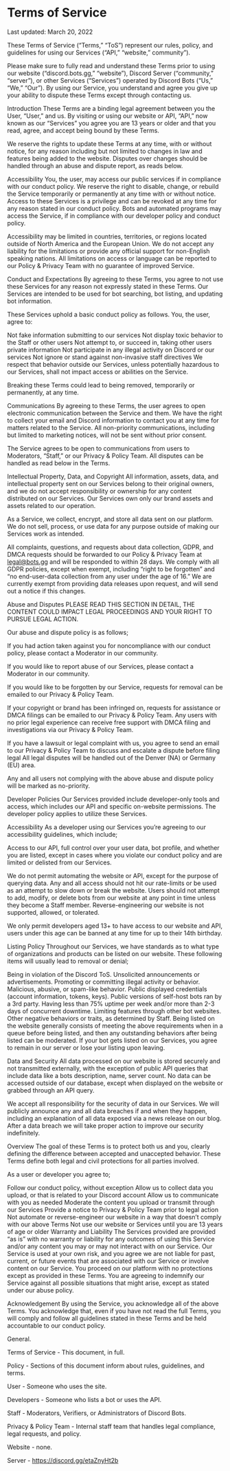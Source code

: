 # Terms of Service
Last updated: March 20, 2022

These Terms of Service (“Terms,” “ToS”) represent our rules, policy, and guidelines for using our Services (“API,” “website,” community”).

Please make sure to fully read and understand these Terms prior to using our website (“discord.bots.gg,” “website”), Discord Server (“community,” “server”), or other Services (“Services”) operated by Discord Bots (“Us,” “We,” “Our”). By using our Service, you understand and agree you give up your ability to dispute these Terms except through contacting us.

Introduction
These Terms are a binding legal agreement between you the User, “User,” and us. By visiting or using our website or API, “API,” now known as our “Services” you agree you are 13 years or older and that you read, agree, and accept being bound by these Terms.

We reserve the rights to update these Terms at any time, with or without notice, for any reason including but not limited to changes in law and features being added to the website. Disputes over changes should be handled through an abuse and dispute report, as reads below.

Accessibility
You, the user, may access our public services if in compliance with our conduct policy. We reserve the right to disable, change, or rebuild the Service temporarily or permanently at any time with or without notice. Access to these Services is a privilege and can be revoked at any time for any reason stated in our conduct policy. Bots and automated programs may access the Service, if in compliance with our developer policy and conduct policy.

Accessibility may be limited in countries, territories, or regions located outside of North America and the European Union. We do not accept any liability for the limitations or provide any official support for non-English speaking nations. All limitations on access or language can be reported to our Policy & Privacy Team with no guarantee of improved Service.

Conduct and Expectations
By agreeing to these Terms, you agree to not use these Services for any reason not expressly stated in these Terms. Our Services are intended to be used for bot searching, bot listing, and updating bot information.

These Services uphold a basic conduct policy as follows. You, the user, agree to:

Not fake information submitting to our services
Not display toxic behavior to the Staff or other users
Not attempt to, or succeed in, taking other users private information
Not participate in any illegal activity on Discord or our services
Not ignore or stand against non-invasive staff directives
We respect that behavior outside our Services, unless potentially hazardous to our Services, shall not impact access or abilities on the Service.

Breaking these Terms could lead to being removed, temporarily or permanently, at any time.

Communications
By agreeing to these Terms, the user agrees to open electronic communication between the Service and them. We have the right to collect your email and Discord information to contact you at any time for matters related to the Service. All non-priority communications, including but limited to marketing notices, will not be sent without prior consent.

The Service agrees to be open to communications from users to Moderators, “Staff,” or our Privacy & Policy Team. All disputes can be handled as read below in the Terms.

Intellectual Property, Data, and Copyright
All information, assets, data, and intellectual property sent on our Services belong to their original owners, and we do not accept responsibility or ownership for any content distributed on our Services. Our Services own only our brand assets and assets related to our operation.

As a Service, we collect, encrypt, and store all data sent on our platform. We do not sell, process, or use data for any purpose outside of making our Services work as intended.

All complaints, questions, and requests about data collection, GDPR, and DMCA requests should be forwarded to our Policy & Privacy Team at legal@bots.gg and will be responded to within 28 days. We comply with all GDPR policies, except when exempt, including “right to be forgotten” and “no end-user-data collection from any user under the age of 16.” We are currently exempt from providing data releases upon request, and will send out a notice if this changes.

Abuse and Disputes
PLEASE READ THIS SECTION IN DETAIL, THE CONTENT COULD IMPACT LEGAL PROCEEDINGS AND YOUR RIGHT TO PURSUE LEGAL ACTION.

Our abuse and dispute policy is as follows;

If you had action taken against you for noncompliance with our conduct policy, please contact a Moderator in our community.

If you would like to report abuse of our Services, please contact a Moderator in our community.

If you would like to be forgotten by our Service, requests for removal can be emailed to our Privacy & Policy Team.

If your copyright or brand has been infringed on, requests for assistance or DMCA filings can be emailed to our Privacy & Policy Team. Any users with no prior legal experience can receive free support with DMCA filing and investigations via our Privacy & Policy Team.

If you have a lawsuit or legal complaint with us, you agree to send an email to our Privacy & Policy Team to discuss and escalate a dispute before filing legal All legal disputes will be handled out of the Denver (NA) or Germany (EU) area.

Any and all users not complying with the above abuse and dispute policy will be marked as no-priority.

Developer Policies
Our Services provided include developer-only tools and access, which includes our API and specific on-website permissions. The developer policy applies to utilize these Services.

Accessibility
As a developer using our Services you’re agreeing to our accessibility guidelines, which include;

Access to our API, full control over your user data, bot profile, and whether you are listed, except in cases where you violate our conduct policy and are limited or delisted from our Services.

We do not permit automating the website or API, except for the purpose of querying data. Any and all access should not hit our rate-limits or be used as an attempt to slow down or break the website. Users should not attempt to add, modify, or delete bots from our website at any point in time unless they become a Staff member. Reverse-engineering our website is not supported, allowed, or tolerated.

We only permit developers aged 13+ to have access to our website and API, users under this age can be banned at any time for up to their 14th birthday.

Listing Policy
Throughout our Services, we have standards as to what type of organizations and products can be listed on our website. These following items will usually lead to removal or denial;

Being in violation of the Discord ToS.
Unsolicited announcements or advertisements.
Promoting or committing illegal activity or behavior.
Malicious, abusive, or spam-like behavior.
Public displayed credentials (account information, tokens, keys).
Public versions of self-host bots ran by a 3rd party.
Having less than 75% uptime per week and/or more than 2-3 days of concurrent downtime.
Limiting features through other bot websites.
Other negative behaviors or traits, as determined by Staff.
Being listed on the website generally consists of meeting the above requirements when in a queue before being listed, and then any outstanding behaviors after being listed can be moderated. If your bot gets listed on our Services, you agree to remain in our server or lose your listing upon leaving.

Data and Security
All data processed on our website is stored securely and not transmitted externally, with the exception of public API queries that include data like a bots description, name, server count. No data can be accessed outside of our database, except when displayed on the website or grabbed through an API query.

We accept all responsibility for the security of data in our Services. We will publicly announce any and all data breaches if and when they happen, including an explanation of all data exposed via a news release on our blog. After a data breach we will take proper action to improve our security indefinitely.

Overview
The goal of these Terms is to protect both us and you, clearly defining the difference between accepted and unaccepted behavior. These Terms define both legal and civil protections for all parties involved.

As a user or developer you agree to;

Follow our conduct policy, without exception
Allow us to collect data you upload, or that is related to your Discord account
Allow us to communicate with you as needed
Moderate the content you upload or transmit through our Services
Provide a notice to Privacy & Policy Team prior to legal action
Not automate or reverse-engineer our website in a way that doesn’t comply with our above Terms
Not use our website or Services until you are 13 years of age or older
Warranty and Liability
The Services provided are provided “as is” with no warranty or liability for any outcomes of using this Service and/or any content you may or may not interact with on our Service. Our Service is used at your own risk, and you agree we are not liable for past, current, or future events that are associated with our Service or involve content on our Service. You proceed on our platform with no protections except as provided in these Terms. You are agreeing to indemnify our Service against all possible situations that might arise, except as stated under our abuse policy.

Acknowledgement
By using the Service, you acknowledge all of the above Terms. You acknowledge that, even if you have not read the full Terms, you will comply and follow all guidelines stated in these Terms and be held accountable to our conduct policy.

General.

Terms of Service - This document, in full.

Policy - Sections of this document inform about rules, guidelines, and terms.

User - Someone who uses the site.

Developers - Someone who lists a bot or uses the API.

Staff - Moderators, Verifiers, or Administrators of Discord Bots.

Privacy & Policy Team - Internal staff team that handles legal compliance, legal requests, and policy.

Website - none.

Server - https://discord.gg/etaZnyHt2b



